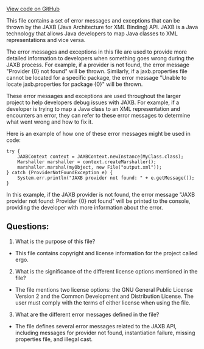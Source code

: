 [View code on GitHub](https://github.com/ergoplatform/ergo/target/streams/_global/assemblyOption/_global/streams/assembly/4f54ebf65074bcd1cf173f02479baf8dc5dfeb4d_b54184b7dcab2031add3f525550c7f1b7e12209d_da39a3ee5e6b4b0d3255bfef95601890afd80709/javax/xml/bind/Messages.properties)

This file contains a set of error messages and exceptions that can be thrown by the JAXB (Java Architecture for XML Binding) API. JAXB is a Java technology that allows Java developers to map Java classes to XML representations and vice versa. 

The error messages and exceptions in this file are used to provide more detailed information to developers when something goes wrong during the JAXB process. For example, if a provider is not found, the error message "Provider {0} not found" will be thrown. Similarly, if a jaxb.properties file cannot be located for a specific package, the error message "Unable to locate jaxb.properties for package {0}" will be thrown.

These error messages and exceptions are used throughout the larger project to help developers debug issues with JAXB. For example, if a developer is trying to map a Java class to an XML representation and encounters an error, they can refer to these error messages to determine what went wrong and how to fix it.

Here is an example of how one of these error messages might be used in code:

```
try {
    JAXBContext context = JAXBContext.newInstance(MyClass.class);
    Marshaller marshaller = context.createMarshaller();
    marshaller.marshal(myObject, new File("output.xml"));
} catch (ProviderNotFoundException e) {
    System.err.println("JAXB provider not found: " + e.getMessage());
}
```

In this example, if the JAXB provider is not found, the error message "JAXB provider not found: Provider {0} not found" will be printed to the console, providing the developer with more information about the error.
## Questions: 
 1. What is the purpose of this file?
- This file contains copyright and license information for the project called ergo.

2. What is the significance of the different license options mentioned in the file?
- The file mentions two license options: the GNU General Public License Version 2 and the Common Development and Distribution License. The user must comply with the terms of either license when using the file.

3. What are the different error messages defined in the file?
- The file defines several error messages related to the JAXB API, including messages for provider not found, instantiation failure, missing properties file, and illegal cast.